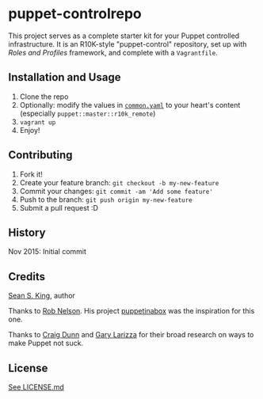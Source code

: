 # puppet-controlrepo

This project serves as a complete starter kit for your Puppet controlled infrastructure. It is an R10K-style "puppet-control" repository, set up with *Roles and Profiles* framework, and complete with a `Vagrantfile`.

## Installation and Usage

  1. Clone the repo
  1. Optionally: modify the values in [`common.yaml`](hieradata/common.yaml) to your heart's content (especially `puppet::master::r10k_remote`)
  1. `vagrant up`
  1. Enjoy!

## Contributing

1. Fork it!
2. Create your feature branch: `git checkout -b my-new-feature`
3. Commit your changes: `git commit -am 'Add some feature'`
4. Push to the branch: `git push origin my-new-feature`
5. Submit a pull request :D

## History

Nov 2015: Initial commit


## Credits

[Sean S. King](https://github.com/seanscottking), author

Thanks to [Rob Nelson](http://rnelson0.com). His project [puppetinabox](https://github.com/puppetinabox) was the inspiration for this one.

Thanks to [Craig Dunn](www.craigdunn.org) and [Gary Larizza](http://garylarizza.com) for their broad research on ways to make Puppet not suck.


## License

[See LICENSE.md](LICENSE.md)